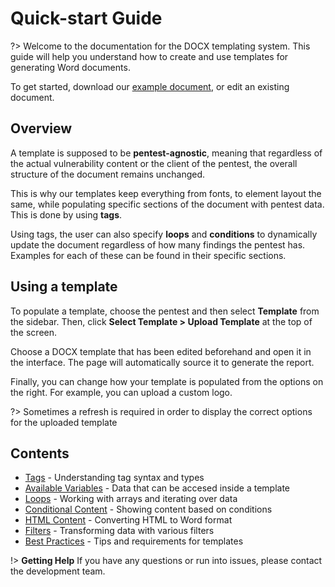 # Quick-start Guide

?> Welcome to the documentation for the DOCX templating system. This guide will help you understand how to create and use templates for generating Word documents.

To get started, download our [example document](examples), or edit an existing document.

## Overview
A template is supposed to be **pentest-agnostic**, meaning that regardless of the actual vulnerability content or the client of the pentest, the overall structure of the document remains unchanged. 

This is why our templates keep everything from fonts, to element layout the same, while populating specific sections of the document with pentest data. This is done by using **tags**. 

Using tags, the user can also specify **loops** and **conditions** to dynamically update the document regardless of how many findings the pentest has. Examples for each of these can be found in their specific sections.

## Using a template
To populate a template, choose the pentest and then select **Template** from the sidebar. Then, click **Select Template > Upload Template** at the top of the screen. 

Choose a DOCX template that has been edited beforehand and open it in the interface. The page will automatically source it to generate the report.

Finally, you can change how your template is populated from the options on the right. For example, you can upload a custom logo.

?> Sometimes a refresh is required in order to display the correct options for the uploaded template

## Contents

- [Tags](tags) - Understanding tag syntax and types
- [Available Variables](variables) - Data that can be accesed inside a template
- [Loops](loops) - Working with arrays and iterating over data
- [Conditional Content](conditional-content) - Showing content based on conditions
- [HTML Content](html-content) - Converting HTML to Word format
- [Filters](filters) - Transforming data with various filters
- [Best Practices](best-practices) - Tips and requirements for templates

!> **Getting Help** If you have any questions or run into issues, please contact the development team.
